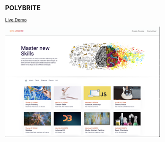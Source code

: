 ## POLYBRITE

[ Live Demo ](https://polybrite.herokuapp.com/#/)

![](app/assets/images/readme-main-img.png)
